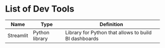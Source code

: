 # List of Dev Tools

| Name | Type | Definition |
| ------ | ----- | --------- |
| Streamlit | Python library | Library for Python that allows to build BI dashboards |
